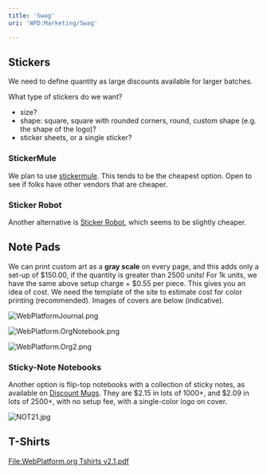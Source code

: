 ```yaml
---
title: 'Swag'
uri: 'WPD:Marketing/Swag'

---
```

## Stickers

We need to define quantity as large discounts available for larger batches.

What type of stickers do we want?

-   size?
-   shape: square, square with rounded corners, round, custom shape (e.g. the shape of the logo)?
-   sticker sheets, or a single sticker?

### StickerMule

We plan to use [stickermule](http://www.stickermule.com/products/square-stickers). This tends to be the cheapest option. Open to see if folks have other vendors that are cheaper.

### Sticker Robot

Another alternative is [Sticker Robot](http://stickerobot.com/order/), which seems to be slightly cheaper.

## Note Pads

We can print custom art as a **gray scale** on every page, and this adds only a set-up of \$150.00, if the quantity is greater than 2500 units! For 1k units, we have the same above setup charge + \$0.55 per piece. This gives you an idea of cost. We need the template of the site to estimate cost for color printing (recommended). Images of covers are below (indicative).

![WebPlatformJournal.png](//static.webplatform.org/e/ee/WebPlatformJournal.png)

![WebPlatform.OrgNotebook.png](//static.webplatform.org/f/f8/WebPlatform.OrgNotebook.png)

![WebPlatform.Org2.png](//static.webplatform.org/3/33/WebPlatform.Org2.png)

### Sticky-Note Notebooks

Another option is flip-top notebooks with a collection of sticky notes, as available on [Discount Mugs](http://www.discountmugs.com/nc/view-product/NOT21/525-x-7-in-eco-flip-top-notebooks-with-sticky-notes/). They are \$2.15 in lots of 1000+, and \$2.09 in lots of 2500+, with no setup fee, with a single-color logo on cover.

![NOT21.jpg](//static.webplatform.org/3/3a/NOT21.jpg)

## T-Shirts

[File:WebPlatform.org Tshirts v2.1.pdf](/File:WebPlatform.org_Tshirts_v2.1.pdf)
